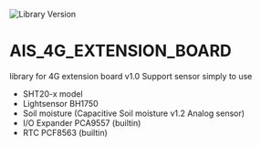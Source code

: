 ![Library Version](https://img.shields.io/badge/Extension_4G_Board_Version-1.0.0-green)
# AIS_4G_EXTENSION_BOARD
library for 4G extension board v1.0 
Support sensor simply to use
- SHT20-x model
- Lightsensor BH1750
- Soil moisture (Capacitive Soil moisture v1.2 Analog sensor)
- I/O Expander PCA9557 (builtin)
- RTC PCF8563 (builtin)
